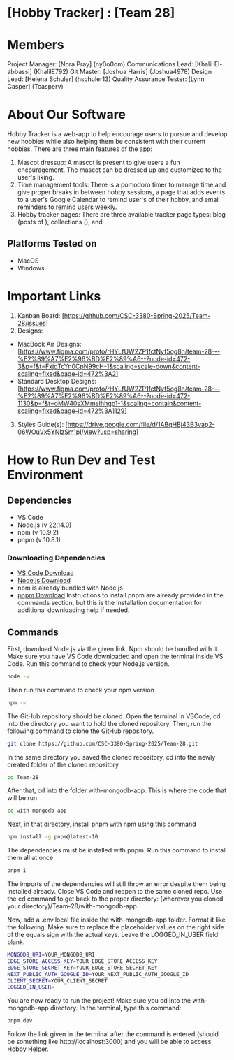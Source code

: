 # [Hobby Tracker] : [Team 28]
# Members
Project Manager: [Nora Pray] (ny0o0om)
Communications Lead: [Khalil El-abbassi] (KhalilE792)
Git Master: [Joshua Harris] (Joshua4978)
Design Lead: [Helena Schuler] (hschuler13)
Quality Assurance Tester: [Lynn Casper] (Tcasperv)

# About Our Software

Hobby Tracker is a web-app to help encourage users to pursue and develop new hobbies while also helping them be consistent with their current hobbies. There are three main features of the app:
1) Mascot dressup: A mascot is present to give users a fun encouragement. The mascot can be dressed up and customized to the user's liking.
2) Time management tools: There is a pomodoro timer to manage time and give proper breaks in between hobby sessions, a page that adds events to a user's Google Calendar to remind user's of their hobby, and email reminders
to remind users weekly.
3) Hobby tracker pages: There are three available tracker page types: blog (posts of ), collections (), and 

## Platforms Tested on
- MacOS
- Windows

# Important Links
1) Kanban Board: [https://github.com/CSC-3380-Spring-2025/Team-28/issues] 
2) Designs: 
- MacBook Air Designs: [https://www.figma.com/proto/rHYLfUW2ZP1fctNyf5og8n/team-28---%E2%89%A7%E2%96%BD%E2%89%A6--?node-id=472-3&p=f&t=FxjdTcYn0CpN99cH-1&scaling=scale-down&content-scaling=fixed&page-id=472%3A2]
- Standard Desktop Designs: [https://www.figma.com/proto/rHYLfUW2ZP1fctNyf5og8n/team-28---%E2%89%A7%E2%96%BD%E2%89%A6--?node-id=472-1130&p=f&t=oMW40sXMmeIhhgp1-1&scaling=contain&content-scaling=fixed&page-id=472%3A1129] 
3) Styles Guide(s): [https://drive.google.com/file/d/1ABqHBj43B3vap2-06WOuVx5YNlzSm1pI/view?usp=sharing] 

# How to Run Dev and Test Environment

## Dependencies
- VS Code
- Node.js (v 22.14.0)
- npm (v 10.9.2)
- pnpm (v 10.8.1)
### Downloading Dependencies
- [VS Code Download](https://code.visualstudio.com/Download)
- [Node.js Download](https://nodejs.org/en/download)
- npm is already bundled with Node.js
- [pnpm Download](https://pnpm.io/installation) Instructions to install pnpm are already provided in the commands section, but this is the installation documentation for additional downloading help if needed.

## Commands
First, download Node.js via the given link. Npm should be bundled with it. Make sure you have VS Code downloaded and open the terminal inside VS Code. 
Run this command to check your Node.js version.
```sh
node -v
```
Then run this command to check your npm version
```sh
npm -v
```
The GitHub repository should be cloned. Open the terminal in VSCode, cd into the directory you want to hold the cloned repository. Then, run the
following command to clone the GitHub repository.
```sh
git clone https://github.com/CSC-3380-Spring-2025/Team-28.git
```
In the same directory you saved the cloned repository, cd into the newly created folder of the cloned repository
```sh
cd Team-28
```
After that, cd into the folder with-mongodb-app. This is where the code that will be run 
```sh
cd with-mongodb-app
```
Next, in that directory, install pnpm with npm using this command
```sh
npm install -g pnpm@latest-10
```
The dependencies must be installed with pnpm. Run this command to install them all at once
```sh
pnpm i
```
The imports of the dependencies will still throw an error despite them being installed already. Close VS Code and reopen to the same cloned repo. Use the cd command to get back
to the proper directory: (wherever you cloned your directory)/Team-28/with-mongodb-app

Now, add a .env.local file inside the with-mongodb-app folder. Format it like the following. Make sure to replace the placeholder values on the right side of the equals sign
with the actual keys. Leave the LOGGED_IN_USER field blank.
```sh
MONGODB_URI=YOUR_MONGODB_URI
EDGE_STORE_ACCESS_KEY=YOUR_EDGE_STORE_ACCESS_KEY
EDGE_STORE_SECRET_KEY=YOUR_EDGE_STORE_SECRET_KEY
NEXT_PUBLIC_AUTH_GOOGLE_ID=YOUR_NEXT_PUBLIC_AUTH_GOOGLE_ID
CLIENT_SECRET=YOUR_CLIENT_SECRET
LOGGED_IN_USER=
```
You are now ready to run the project! Make sure you cd into the with-mongodb-app directory. In the terminal, type this command:
```sh
pnpm dev
```
Follow the link given in the terminal after the command is entered (should be something like http://localhost:3000) and you will be able to access Hobby Helper.
